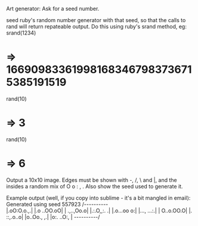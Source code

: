 Art generator:
  Ask for a seed number.

  seed ruby's random number generator with that seed, so that the calls to rand will return repateable output. Do this using ruby's srand method, eg:
  srand(1234)
  # => 166909833619981683467983736715385191519
  rand(10)
  # => 3
  rand(10)
  # => 6

  Output a 10x10 image. Edges must be shown with -, /, \ and |, and the insides a random mix of O o : , .
  Also show the seed used to generate it.

  Example output (well, if you copy into sublime - it's a bit mangled in email):
    Generated using seed 557923
    /----------\
    |.oO:O.o.,.|
    |.o ..OO.oO|
    | .,..,Oo.o|
    |.:.O,,:. .|
    |.o...oo o:|
    |..., ...:.|
    | O..o.OO.O|
    |. ::,.o..o|
    |o..Oo., ,.|
    |o:. ..O:, |
    \----------/
